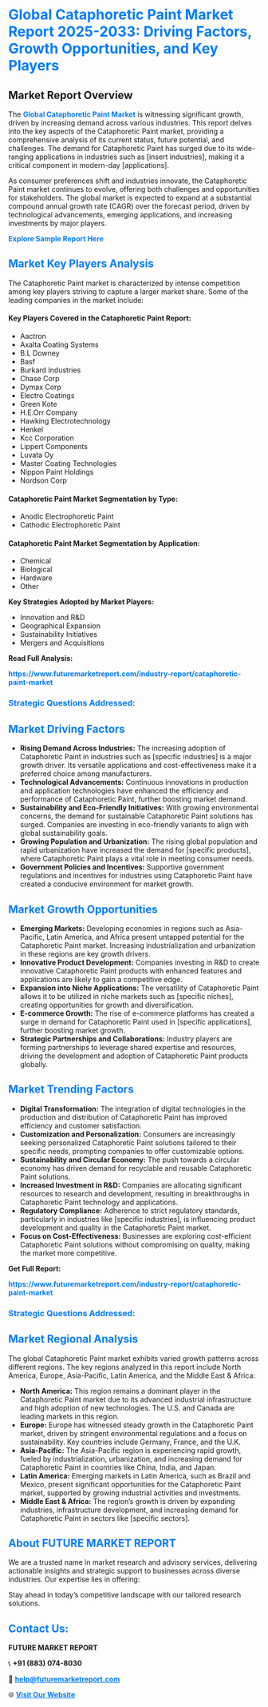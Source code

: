 <h1 style="color: #007BFF;">Global Cataphoretic Paint Market Report 2025-2033: Driving Factors, Growth Opportunities, and Key Players</h1>

<section id="overview">
<h2>Market Report Overview</h2>
<p>The <a href="https://www.futuremarketreport.com/industry-report/cataphoretic-paint-market" style="color: #007BFF; text-decoration: none;"><strong>Global Cataphoretic Paint Market</strong></a> is witnessing significant growth, driven by increasing demand across various industries. This report delves into the key aspects of the Cataphoretic Paint market, providing a comprehensive analysis of its current status, future potential, and challenges. The demand for Cataphoretic Paint has surged due to its wide-ranging applications in industries such as [insert industries], making it a critical component in modern-day [applications].</p>
<p>As consumer preferences shift and industries innovate, the Cataphoretic Paint market continues to evolve, offering both challenges and opportunities for stakeholders. The global market is expected to expand at a substantial compound annual growth rate (CAGR) over the forecast period, driven by technological advancements, emerging applications, and increasing investments by major players.</p>
</section>

<section id="overview">
<p><a href="https://www.futuremarketreport.com/request-sample/reportId=30975" style="color: #007BFF; text-decoration: none;"><strong>Explore Sample Report Here</strong></a></p>
</section>

<section id="key-players">
<h2 style="color: #007BFF;">Market Key Players Analysis</h2>
<p>The Cataphoretic Paint market is characterized by intense competition among key players striving to capture a larger market share. Some of the leading companies in the market include:</p>
<h4>Key Players Covered in the Cataphoretic Paint Report:</h4>
<ul><li>Aactron</li><li>Axalta Coating Systems</li><li>B.L Downey</li><li>Basf</li><li>Burkard Industries</li><li>Chase Corp</li><li>Dymax Corp</li><li>Electro Coatings</li><li>Green Kote</li><li>H.E.Orr Company</li><li>Hawking Electrotechnology</li><li>Henkel</li><li>Kcc Corporation</li><li>Lippert Components</li><li>Luvata Oy</li><li>Master Coating Technologies</li><li>Nippon Paint Holdings</li><li>Nordson Corp</li></ul>
<h4>Cataphoretic Paint Market Segmentation by Type:</h4>
<ul><li>Anodic Electrophoretic Paint</li><li>Cathodic Electrophoretic Paint</li></ul>

<h4>Cataphoretic Paint Market Segmentation by Application:</h4>
<ul><li>Chemical</li><li>Biological</li><li>Hardware</li><li>Other</li></ul>
<p><strong>Key Strategies Adopted by Market Players:</strong></p>
<ul>
<li>Innovation and R&D</li>
<li>Geographical Expansion</li>
<li>Sustainability Initiatives</li>
<li>Mergers and Acquisitions</li>
</ul>
</section>

<section>
<p><strong>Read Full Analysis: </strong></p><a href="https://www.futuremarketreport.com/industry-report/cataphoretic-paint-market" style="color: #007BFF; text-decoration: none;"><strong>https://www.futuremarketreport.com/industry-report/cataphoretic-paint-market</strong></a>
<h3 style="color: #007BFF;">Strategic Questions Addressed:</h3>
</section>

<section id="driving-factors">
<h2 style="color: #007BFF;">Market Driving Factors</h2>
<ul>
<li><strong>Rising Demand Across Industries:</strong> The increasing adoption of Cataphoretic Paint in industries such as [specific industries] is a major growth driver. Its versatile applications and cost-effectiveness make it a preferred choice among manufacturers.</li>
<li><strong>Technological Advancements:</strong> Continuous innovations in production and application technologies have enhanced the efficiency and performance of Cataphoretic Paint, further boosting market demand.</li>
<li><strong>Sustainability and Eco-Friendly Initiatives:</strong> With growing environmental concerns, the demand for sustainable Cataphoretic Paint solutions has surged. Companies are investing in eco-friendly variants to align with global sustainability goals.</li>
<li><strong>Growing Population and Urbanization:</strong> The rising global population and rapid urbanization have increased the demand for [specific products], where Cataphoretic Paint plays a vital role in meeting consumer needs.</li>
<li><strong>Government Policies and Incentives:</strong> Supportive government regulations and incentives for industries using Cataphoretic Paint have created a conducive environment for market growth.</li>
</ul>
</section>

<section id="growth-opportunities">
<h2 style="color: #007BFF;">Market Growth Opportunities</h2>
<ul>
<li><strong>Emerging Markets:</strong> Developing economies in regions such as Asia-Pacific, Latin America, and Africa present untapped potential for the Cataphoretic Paint market. Increasing industrialization and urbanization in these regions are key growth drivers.</li>
<li><strong>Innovative Product Development:</strong> Companies investing in R&D to create innovative Cataphoretic Paint products with enhanced features and applications are likely to gain a competitive edge.</li>
<li><strong>Expansion into Niche Applications:</strong> The versatility of Cataphoretic Paint allows it to be utilized in niche markets such as [specific niches], creating opportunities for growth and diversification.</li>
<li><strong>E-commerce Growth:</strong> The rise of e-commerce platforms has created a surge in demand for Cataphoretic Paint used in [specific applications], further boosting market growth.</li>
<li><strong>Strategic Partnerships and Collaborations:</strong> Industry players are forming partnerships to leverage shared expertise and resources, driving the development and adoption of Cataphoretic Paint products globally.</li>
</ul>
</section>

<section id="trending-factors">
<h2 style="color: #007BFF;">Market Trending Factors</h2>
<ul>
<li><strong>Digital Transformation:</strong> The integration of digital technologies in the production and distribution of Cataphoretic Paint has improved efficiency and customer satisfaction.</li>
<li><strong>Customization and Personalization:</strong> Consumers are increasingly seeking personalized Cataphoretic Paint solutions tailored to their specific needs, prompting companies to offer customizable options.</li>
<li><strong>Sustainability and Circular Economy:</strong> The push towards a circular economy has driven demand for recyclable and reusable Cataphoretic Paint solutions.</li>
<li><strong>Increased Investment in R&D:</strong> Companies are allocating significant resources to research and development, resulting in breakthroughs in Cataphoretic Paint technology and applications.</li>
<li><strong>Regulatory Compliance:</strong> Adherence to strict regulatory standards, particularly in industries like [specific industries], is influencing product development and quality in the Cataphoretic Paint market.</li>
<li><strong>Focus on Cost-Effectiveness:</strong> Businesses are exploring cost-efficient Cataphoretic Paint solutions without compromising on quality, making the market more competitive.</li>
</ul>
</section>

<section>
<p><strong>Get Full Report: </strong></p><a href="https://www.futuremarketreport.com/industry-report/cataphoretic-paint-market" style="color: #007BFF; text-decoration: none;"><strong>https://www.futuremarketreport.com/industry-report/cataphoretic-paint-market</strong></a>
<h3 style="color: #007BFF;">Strategic Questions Addressed:</h3>
</section>


<section id="regional-analysis">
<h2 style="color: #007BFF;">Market Regional Analysis</h2>
<p>The global Cataphoretic Paint market exhibits varied growth patterns across different regions. The key regions analyzed in this report include North America, Europe, Asia-Pacific, Latin America, and the Middle East & Africa:</p>
<ul>
<li><strong>North America:</strong> This region remains a dominant player in the Cataphoretic Paint market due to its advanced industrial infrastructure and high adoption of new technologies. The U.S. and Canada are leading markets in this region.</li>
<li><strong>Europe:</strong> Europe has witnessed steady growth in the Cataphoretic Paint market, driven by stringent environmental regulations and a focus on sustainability. Key countries include Germany, France, and the U.K.</li>
<li><strong>Asia-Pacific:</strong> The Asia-Pacific region is experiencing rapid growth, fueled by industrialization, urbanization, and increasing demand for Cataphoretic Paint in countries like China, India, and Japan.</li>
<li><strong>Latin America:</strong> Emerging markets in Latin America, such as Brazil and Mexico, present significant opportunities for the Cataphoretic Paint market, supported by growing industrial activities and investments.</li>
<li><strong>Middle East & Africa:</strong> The region’s growth is driven by expanding industries, infrastructure development, and increasing demand for Cataphoretic Paint in sectors like [specific sectors].</li>
</ul>
</section>

<footer>
<h2 style="color: #007BFF;">About FUTURE MARKET REPORT</h2>
<p>We are a trusted name in market research and advisory services, delivering actionable insights and strategic support to businesses across diverse industries. Our expertise lies in offering:</p>

<p>Stay ahead in today’s competitive landscape with our tailored research solutions.</p>

<h2 style="color: #007BFF;">Contact Us:</h2>
<p><strong>FUTURE MARKET REPORT</strong></p>
<p>📞 <strong>+91 (883) 074-8030</strong></p>
<p>📧 <strong><a href="mailto:help@futuremarketreport.com" style="color: #007BFF;">help@futuremarketreport.com</a></strong></p>
<p>🌐 <strong><a href="https://www.futuremarketreport.com/" style="color: #007BFF;">Visit Our Website</a></strong></p>
</footer>